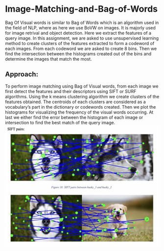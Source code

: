 # Image-Matching-and-Bag-of-Words
Bag Of Visual words is similar to Bag of Words which is an algorithm used in the field of NLP, where as here we use BoVW on images. It is majorly used for image retrival and object detection. Here we extract the features of a query image. In this assignment, we are asked to use unsupervised learning method to create clusters of the features extracted to form a codeword of each images. From each codeword we are asked to create 8 bins. Then we find the intersection between the histograms created out of the bins and determine the images that match the most. 
## Approach:
To perform image matching using Bag of Visual words, from each image we first detect the features and their descriptors using SIFT or SURF algorithms. Using the k means clustering algorithm we create clusters of the features obtained. The centroids of each clusters are considered as a vocabulary’s part in the dictionary or codewords created. Then we plot the histograms for visualizing the frequency of the visual words occurring. At last we either find the error between the histogram of each image or intersection to find the best match of the query image. 
<img src="BOW.png"/>

